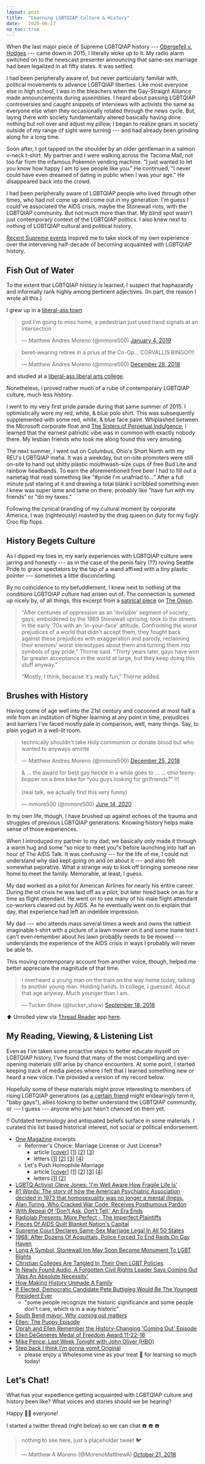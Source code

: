 ```yaml
---
layout: post
title:  "Learning LGBTQIAP Culture & History"
date:   2020-06-17
no_toc: true
---
```


When the last major piece of Supreme LGBTQIAP history --- [Obergefell v. Hodges](https://en.wikipedia.org/wiki/Obergefell_v._Hodges) --- came down in 2015, I literally woke up to it.
My radio alarm switched on to the newscast presenter announcing that same-sex marriage had been legalized in all fifty states.
It was settled.

I had been peripherally aware of, but never particularly familiar with, political movements to advance LGBTQIAP liberties.
Like most everyone else in high school, I was in the bleachers when the Gay-Straignt Alliance made announcements during assemblies.
I heard about passing LGBTQIAP controversies and caught snippets of interviews with activists the same as everyone else when they occasionally rotated through the news cycle.
But, laying there with society fundamentally altered basically having done nothing but roll over and adjust my pillow, I began to realize gears in society outside of my range of sight were turning --- and had already been grinding along for a long time.

Soon after, I got tapped on the shoulder by an older gentleman in a salmon v-neck t-shirt.
My partner and I were walking across the Tacoma Mall, not too far from the infamous Pokemon vending machine.
"I just wanted to let you know how happy I am to see people like you."
He continued, "I never could have even dreamed of dating in public when I was your age."
He disappeared back into the crowd.

I had been peripherally aware of LGBTQIAP people who lived through other times, who had not come up and come out in my generation.
I'm guess I could've associated the AIDS crisis, maybe the Stonewall riots, with the LGBTQIAP community.
But not much more than that.
My blind spot wasn't just contemporary context of the LGBTQIAP politics.
I also knew next to nothing of LGBTQIAP cultural and political history.

[Recent Supreme events](https://en.wikipedia.org/wiki/Bostock_v._Clayton_County) inspired me to take stock of my own experience over the intervening half-decade of becoming acquainted with LGBTQIAP history.

## Fish Out of Water

To the extent that LGBTQIAP history is learned, I suspect that haphazardly and informally rank highly among pertinent adjectives.
(In part, the reason I wrote all this.)

I grew up in a [liberal-ass town](https://getmortified.com/episode/20-lizzy-my-semester-in-south-africa/)

<blockquote class="twitter-tweet" data-lang="en"><p lang="en" dir="ltr">god I&#39;m going to miss home, a pedestrian just used hand signals at an intersection</p>&mdash; Matthew Andres Moreno (@mmore500) <a href="https://twitter.com/mmore500/status/1081005803807612929?ref_src=twsrc%5Etfw">January 4, 2019</a></blockquote>
<script async src="https://platform.twitter.com/widgets.js" charset="utf-8"></script>

<blockquote class="twitter-tweet" data-lang="en"><p lang="en" dir="ltr">beret-wearing retiree in a prius at the Co-Op... CORVALLIS BINGO!!!!</p>&mdash; Matthew Andres Moreno (@mmore500) <a href="https://twitter.com/mmore500/status/1078797381187952641?ref_src=twsrc%5Etfw">December 28, 2018</a></blockquote>
<script async src="https://platform.twitter.com/widgets.js" charset="utf-8"></script>

and studied at a [liberal-ass liberal arts college](http://trail.pugetsound.edu/?p=15880).

Nonetheless, I proved rather much of a rube of contemporary LGBTQIAP culture, much less history.

I went to my very first pride parade during that same summer of 2015.
I optimistically wore my red, white, & blue polo shirt.
This was subsequently supplemented with some red, white, & blue face paint.
Whiplashed between the Microsoft corporate float and [The Sisters of Perpetual Indulgence](https://www.thesisters.org/), I learned that the earnest patriotic vibe was in common with exactly nobody there.
My lesbian friends who took me along found this very amusing.

The next summer, I went out on Columbus, Ohio's Short North with my REU's LGBTQIAP mafia.
It was a weekday, but on-site promoters were still on-site to hand out shitty plastic mouthwash-size cups of free Bud Lite and rainbow headbands.
To earn the aforementioned free beer I had to fill out a nametag that read something like "#pride I'm unafriad to..."
After a full minute just staring at it and drawing a total blank I scribbled something even *I* knew was super lame and tame on there, probably like "have fun with my friends" or "do my taxes."

Following the cynical branding of my cultural moment by corporate America, I was (righteously) roasted by the drag queen on duty for my fugly Croc flip flops.

## History Begets Culture

As I dipped my toes in, my early experiences with LGBTQIAP culture were jarring and honestly --- as in the case of the penis fairy (??) roving Seattle Pride to grace spectators by the tap of a wand affixed with a tiny plastic pointer --- sometimes a little disconcerting.

By no coincidence to my befuddlement, I knew next to nothing of the conditions LGBTQIAP culture had arisen out of.
The connection is summed up nicely by, of all things, this excerpt from a [satirical piece](https://www.theonion.com/gay-pride-parade-sets-mainstream-acceptance-of-gays-bac-1819566014) on [The Onion](https://www.theonion.com/).

> "After centuries of oppression as an 'invisible' segment of society, gays, emboldened by the 1969 Stonewall uprising, took to the streets in the early '70s with an 'in-your-face' attitude.
> Confronting the worst prejudices of a world that didn't accept them, they fought back against these prejudices with exaggeration and parody, reclaiming their enemies' worst stereotypes about them and turning them into symbols of gay pride," Thorne said.
> "Thirty years later, gays have won far greater acceptance in the world at large, but they keep doing this stuff anyway."
>
> "Mostly, I think, because it's really fun," Thorne added.

## Brushes with History

Having come of age well into the 21st century and cocooned at most half a mile from an institution of higher learning at any point in time, prejudices and barriers I've faced mostly pale in comparison, well, many things.
Say, to plain yogurt in a well-lit room.

<blockquote class="twitter-tweet" data-lang="en"><p lang="en" dir="ltr">technically shouldn&#39;t take Holy communion or donate blood but who wanted to anyways amirite</p>&mdash; Matthew Andres Moreno (@mmore500) <a href="https://twitter.com/mmore500/status/1077649004815675392?ref_src=twsrc%5Etfw">December 25, 2018</a></blockquote>
<script async src="https://platform.twitter.com/widgets.js" charset="utf-8"></script>

<blockquote class="twitter-tweet"><p lang="en" dir="ltr">&amp; ... the award for best gay heckle in a while goes to ... ... ohio teenybopper on a bmx bike for “you guys looking for girlfriends?” !!!<br><br>(real talk, we actually find this very funny)</p>&mdash; mmore500 (@mmore500) <a href="https://twitter.com/mmore500/status/1272282165687078914?ref_src=twsrc%5Etfw">June 14, 2020</a></blockquote> <script async src="https://platform.twitter.com/widgets.js" charset="utf-8"></script>

In my own life, though, I have brushed up against echoes of the trauma and struggles of previous LGBTQIAP generations.
Knowing history helps make sense of those experiences.

When I introduced my partner to my dad, we basically only made it through a warm hug and some "so nice to meet you"s before launching into half an hour of The AIDS Talk.
It was confusing --- for the life of me, I could not understand why dad kept going on and on about it --- and also felt somewhat pejorative.
What a strange way to kick off bringing someone new home to meet the family.
Memorable, at least, I guess.

My dad worked as a pilot for American Airlines for nearly his entire career.
During the oil crisis he was laid off as a pilot, but later hired back on as for a time as flight attendant.
He went on to see many of his male flight attendant co-workers cleared out by AIDS.
As he eventually went on to explain that day, that experience had left an indelible impression.

My dad --- who attends mass several times a week and owns the rattiest imaginable t-shirt with a picture of a lawn mower on it and some inane text I can't even remember about his lawn probably needs to be mowed --- understands the experience of the AIDS crisis in ways I probably will never be able to.

This moving contemporary account from another voice, though, helped me better appreciate the magnitude of that time.

<blockquote class="twitter-tweet"><p lang="en" dir="ltr">I overheard a young man on the train on the way home today, talking to another young man. Holding hands. In college, I guessed. About that age anyway. Much younger than I am.</p>&mdash; Tucker Shaw (@tucker_shaw) <a href="https://twitter.com/tucker_shaw/status/1041839498999603202?ref_src=twsrc%5Etfw">September 18, 2018</a></blockquote> <script async src="https://platform.twitter.com/widgets.js" charset="utf-8"></script>

:arrow_up:
Unrolled view via [Thread Reader](https://threadreaderapp.com/) app [here](https://threadreaderapp.com/thread/1041839498999603202.html).


## My Reading, Viewing, & Listening List

Even as I've taken some proactive steps to better educate myself on LGBTQIAP history, I've found that many of the most compelling and eye-opening materials still arise by chance encounters.
At some point, I started keeping track of media pieces where I felt that I learned something new or heard a new voice.
I've provided a version of my record below.

Hopefully some of these materials might prove interesting to members of rising LGBTQIAP generations (as [a certain friend](https://twitter.com/alackles) might endearingly term it, "baby gays"), allies looking to better understand the LGBTQIAP community, or --- I guess --- anyone who just hasn't chanced on them yet.

:bangbang:
Outdated terminology and antiquated beliefs surface in some materials.
I curated this list based historical interest, not social or political endorsement.

* [One Magazine](https://one.usc.edu/archive-location/one-magazine) excerpts
  * Reformer's Choice: Marriage License or Just License?
    * article
      [[cover]](/resources/lgbtqiap-history-a-0.jpg)
      [[1]](/resources/lgbtqiap-history-a-1.jpg)
      [[2]](/resources/lgbtqiap-history-a-2.jpg)
      [[3]](/resources/lgbtqiap-history-a-3.jpg)
    * letters
      [[1]](/resources/lgbtqiap-history-b-1.jpg)
      [[2]](/resources/lgbtqiap-history-b-2.jpg)
      [[3]](/resources/lgbtqiap-history-b-3.jpg)
      [[4]](/resources/lgbtqiap-history-b-4.jpg)
  * Let's Push Homophile Marriage
    * article
      [[cover]](/resources/lgbtqiap-history-c-0.jpg)
      [[1]](/resources/lgbtqiap-history-c-1.jpg)
      [[2]](/resources/lgbtqiap-history-c-2.jpg)
      [[3]](/resources/lgbtqiap-history-c-3.jpg)
      [[4]](/resources/lgbtqiap-history-c-4.jpg)
    * letters
      [[1]](/resources/lgbtqiap-history-d-1.jpg)
      [[2]](/resources/lgbtqiap-history-d-2.jpg)
* [LGBTQ Activist Cleve Jones: 'I'm Well Aware How Fragile Life Is'](https://www.npr.org/2016/11/29/503724044/lgbtq-activist-cleve-jones-im-well-aware-how-fragile-life-is)
* [81 Words: The story of how the American Psychiatric Association decided in 1973 that homosexuality was no longer a mental illness.](https://www.thisamericanlife.org/204/81-words)
* [Alan Turing, Who Cracked War Code, Receives Posthumous Pardon](https://www.npr.org/2013/12/24/256744582/alan-turing-who-cracked-war-code-receives-posthumous-pardon)
* [With Repeal Of 'Don't Ask, Don't Tell,' An Era Ends](https://www.npr.org/2011/09/20/140605121/with-repeal-of-dont-ask-dont-tell-an-era-ends)
* [Radiolab Presents: More Perfect - The Imperfect Plaintiffs](https://www.wnycstudios.org/story/more-perfect-plaintiffs)
* [Pieces Of AIDS Quilt Blanket Nation's Capital](https://www.npr.org/2012/06/27/155868611/pieces-of-aids-quilt-blanket-nations-capital)
* [Supreme Court Declares Same-Sex Marriage Legal In All 50 States](https://www.npr.org/sections/thetwo-way/2015/06/26/417717613/supreme-court-rules-all-states-must-allow-same-sex-marriages)
* [1968: After Dozens Of Acquittals, Police Forced To End Raids On Gay Haven](https://www.npr.org/2018/12/16/676273744/1968-after-dozens-of-acquittals-police-forced-to-end-raids-on-gay-haven)
* [Long A Symbol, Stonewall Inn May Soon Become Monument To LGBT Rights](https://www.npr.org/2016/05/30/479723175/long-a-symbol-stonewall-inn-may-soon-become-monument-to-lgbt-rights)
* [Christian Colleges Are Tangled In Their Own LGBT Policies](https://www.npr.org/2018/03/27/591140811/christian-colleges-are-tangled-in-their-own-lgbt-policies)
* [In Newly Found Audio, A Forgotten Civil Rights Leader Says Coming Out 'Was An Absolute Necessity'](https://www.npr.org/2019/01/06/682598649/in-newly-found-audio-a-forgotten-civil-rights-leader-says-coming-out-was-an-abso)
* [How Making History Unmade A Family](https://www.npr.org/2019/05/16/723647834/how-making-history-unmade-a-family)
* [If Elected, Democratic Candidate Pete Buttigieg Would Be The Youngest President Ever](https://www.wbur.org/hereandnow/2019/02/19/pete-buttigieg-youngest-president)
  * "some people recognize the historic significance and some people don't care, which is in a way historic"
* [South Bend mayor: Why coming out matters](https://www.southbendtribune.com/news/local/south-bend-mayor-why-coming-out-matters/article_4dce0d12-1415-11e5-83c0-739eebd623ee.html)
* [Ellen: The Puppy Episode](https://en.wikipedia.org/wiki/The_Puppy_Episode)
* [Oprah and Ellen Remember the History-Changing 'Coming Out' Episode](https://www.youtube.com/watch?v=tZyodLr-4oY)
* [Ellen DeGeneres Medal of Freedom Award 11-22-16](https://www.youtube.com/watch?v=tOErQMqCXvM)
* [Mike Pence: Last Week Tonight with John Oliver (HBO)](https://www.youtube.com/watch?v=rs2RlZQVXBU)
* [Step back I think I'm gonna vomit Original](https://www.youtube.com/watch?v=Wd2K0iVLNvM)
  * please enjoy a Wholesome vine as your treat :icecream: for learning so much today!

## Let's Chat!

What has your expedience getting acquainted with LGBTQIAP culture and history been like?
What voices and stories should we be hearing?

Happy :rainbow_flag: everyone!

I started a twitter thread (right below) so we can chat :phone: :phone: :phone:

<blockquote class="twitter-tweet"><p lang="en" dir="ltr">nothing to see here, just a placeholder tweet 🐦</p>&mdash; Matthew A Moreno (@MorenoMatthewA) <a href="https://twitter.com/MorenoMatthewA/status/1054071480512843776?ref_src=twsrc%5Etfw">October 21, 2018</a></blockquote> <script async src="https://platform.twitter.com/widgets.js" charset="utf-8"></script>
